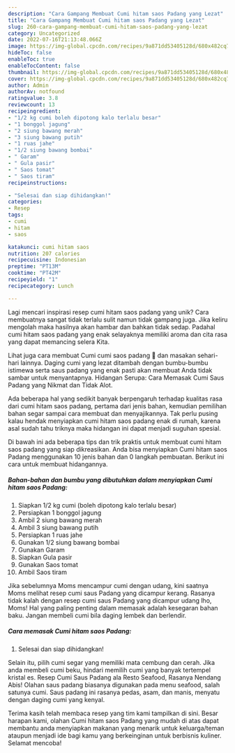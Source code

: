 ```yaml
---
description: "Cara Gampang Membuat Cumi hitam saos Padang yang Lezat"
title: "Cara Gampang Membuat Cumi hitam saos Padang yang Lezat"
slug: 260-cara-gampang-membuat-cumi-hitam-saos-padang-yang-lezat
category: Uncategorized
date: 2022-07-16T21:13:48.066Z
image: https://img-global.cpcdn.com/recipes/9a871dd53405128d/680x482cq70/cumi-hitam-saos-padang-foto-resep-utama.jpg
hideToc: false
enableToc: true
enableTocContent: false
thumbnail: https://img-global.cpcdn.com/recipes/9a871dd53405128d/680x482cq70/cumi-hitam-saos-padang-foto-resep-utama.jpg
cover: https://img-global.cpcdn.com/recipes/9a871dd53405128d/680x482cq70/cumi-hitam-saos-padang-foto-resep-utama.jpg
author: Admin
authorAv: notfound
ratingvalue: 3.8
reviewcount: 13
recipeingredient:
- "1/2 kg cumi boleh dipotong kalo terlalu besar"
- "1 bonggol jagung"
- "2 siung bawang merah"
- "3 siung bawang putih"
- "1 ruas jahe"
- "1/2 siung bawang bombai"
- " Garam"
- " Gula pasir"
- " Saos tomat"
- " Saos tiram"
recipeinstructions:

- "Selesai dan siap dihidangkan!"
categories:
- Resep
tags:
- cumi
- hitam
- saos

katakunci: cumi hitam saos 
nutrition: 207 calories
recipecuisine: Indonesian
preptime: "PT13M"
cooktime: "PT42M"
recipeyield: "1"
recipecategory: Lunch

---
```





Lagi mencari inspirasi resep cumi hitam saos padang yang unik? Cara membuatnya sangat tidak terlalu sulit namun tidak gampang juga. Jika keliru mengolah maka hasilnya akan hambar dan bahkan tidak sedap. Padahal cumi hitam saos padang yang enak selayaknya memiliki aroma dan cita rasa yang dapat memancing selera Kita.





Lihat juga cara membuat Cumi cumi saos padang 🦑 dan masakan sehari-hari lainnya. Daging cumi yang lezat ditambah dengan bumbu-bumbu istimewa serta saus padang yang enak pasti akan membuat Anda tidak sambar untuk menyantapnya. Hidangan Serupa: Cara Memasak Cumi Saus Padang yang Nikmat dan Tidak Alot.

Ada beberapa hal yang sedikit banyak berpengaruh terhadap kualitas rasa dari cumi hitam saos padang, pertama dari jenis bahan, kemudian pemilihan bahan segar sampai cara membuat dan menyajikannya. Tak perlu pusing kalau hendak menyiapkan cumi hitam saos padang enak di rumah, karena asal sudah tahu triknya maka hidangan ini dapat menjadi suguhan spesial.






Di bawah ini ada beberapa tips dan trik praktis untuk membuat cumi hitam saos padang yang siap dikreasikan. Anda bisa menyiapkan Cumi hitam saos Padang menggunakan 10 jenis bahan dan 0 langkah pembuatan. Berikut ini cara untuk membuat hidangannya.

<!--inarticleads1-->

##### Bahan-bahan dan bumbu yang dibutuhkan dalam menyiapkan Cumi hitam saos Padang:

1. Siapkan 1/2 kg cumi (boleh dipotong kalo terlalu besar)
1. Persiapkan 1 bonggol jagung
1. Ambil 2 siung bawang merah
1. Ambil 3 siung bawang putih
1. Persiapkan 1 ruas jahe
1. Gunakan 1/2 siung bawang bombai
1. Gunakan  Garam
1. Siapkan  Gula pasir
1. Gunakan  Saos tomat
1. Ambil  Saos tiram


Jika sebelumnya Moms mencampur cumi dengan udang, kini saatnya Moms melihat resep cumi saus Padang yang dicampur kerang. Rasanya tidak kalah dengan resep cumi saus Padang yang dicampur udang lho, Moms! Hal yang paling penting dalam memasak adalah kesegaran bahan baku. Jangan membeli cumi bila daging lembek dan berlendir. 

<!--inarticleads2-->

##### Cara memasak Cumi hitam saos Padang:


1. Selesai dan siap dihidangkan!

Selain itu, pilih cumi segar yang memiliki mata cembung dan cerah. Jika anda membeli cumi beku, hindari memilih cumi yang banyak tertempel kristal es. Resep Cumi Saus Padang ala Resto Seafood, Rasanya Nendang Abis! Olahan saus padang biasanya digunakan pada menu seafood, salah satunya cumi. Saus padang ini rasanya pedas, asam, dan manis, menyatu dengan daging cumi yang kenyal. 

Terima kasih telah membaca resep yang tim kami tampilkan di sini. Besar harapan kami, olahan Cumi hitam saos Padang yang mudah di atas dapat membantu anda menyiapkan makanan yang menarik untuk keluarga/teman ataupun menjadi ide bagi kamu yang berkeinginan untuk berbisnis kuliner. Selamat mencoba!

